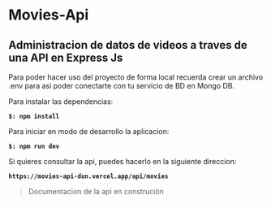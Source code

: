 # Movies-Api
## Administracion de datos de videos a traves de una API en Express Js

Para poder hacer uso del proyecto de forma local recuerda crear un archivo .env para asi poder conectarte con tu servicio de BD en Mongo DB.

Para instalar las dependencias:

**`$: npm install`**

Para iniciar en modo de desarrollo la aplicacion:

**`$: npm run dev`**

Si quieres consultar la api, puedes hacerlo en la siguiente direccion:

**`https://movies-api-dun.vercel.app/api/movies`**

>Documentacion de la api en construción

